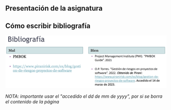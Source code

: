 ## Presentación de la asignatura

## Cómo escribir bibliografía

![](./img/Pasted%20image%2020240124155747.png)

*NOTA: importante usar el "accedido el dd de mm de yyyy", por si se borra el contenido de la página*

